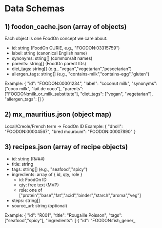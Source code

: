# Data Schemas

## 1) foodon_cache.json  (array of objects)
Each object is one FoodOn concept we care about.
- id: string (FoodOn CURIE, e.g., "FOODON:03315759")
- label: string (canonical English name)
- synonyms: string[] (common/alt names)
- parents: string[] (FoodOn parent IDs)
- diet_tags: string[] (e.g., "vegan","vegetarian","pescetarian")
- allergen_tags: string[] (e.g., "contains-milk","contains-egg","gluten")

Example:
{
  "id": "FOODON:00001234",
  "label": "coconut milk",
  "synonyms": ["coco milk", "lait de coco"],
  "parents": ["FOODON:milk_or_milk_substitute"],
  "diet_tags": ["vegan", "vegetarian"],
  "allergen_tags": []
}

## 2) mx_mauritius.json  (object map)
Local/Creole/French term → FoodOn ID
Example:
{
  "dholl": "FOODON:00004567",
  "bred mouroum": "FOODON:00007890"
}

## 3) recipes.json  (array of recipe objects)
- id: string (R###)
- title: string
- tags: string[] (e.g., "seafood","spicy")
- ingredients: array of { id, qty, role }
  - id: FoodOn ID
  - qty: free text (MVP)
  - role: one of ["protein","base","fat","acid","binder","starch","aroma","veg"]
- steps: string[]
- source_url: string (optional)

Example:
{
  "id": "R001",
  "title": "Rougaille Poisson",
  "tags": ["seafood","spicy"],
  "ingredients": [
    { "id": "FOODON:fish_gener_
